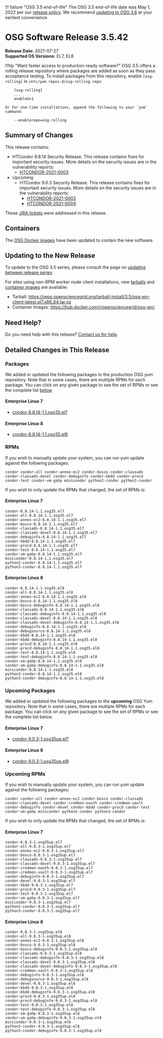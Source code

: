 !!! failure "OSG 3.5 end-of-life"
    The OSG 3.5 end-of-life date was May 1, 2022 per our
    [release policy](https://opensciencegrid.org/technology/policy/release-series/).
    We recommend
    [updating to OSG 3.6](../updating-to-osg-36.md)
    at your earliest convenience.

OSG Software Release 3.5.42
===========================

**Release Date:** 2021-07-27  
**Supported OS Versions:** EL7, EL8

!!!tip "Want faster access to production-ready software?"
    OSG 3.5 offers a rolling release repository where packages are added as soon as they pass acceptance testing.
    To install packages from this repository, enable `[osg-rolling]` in `/etc/yum.repos.d/osg-rolling.repo`:

        [osg-rolling]
        ...
        enabled=1

    Or for one-time installations, append the following to your `yum` command:

        --enablerepo=osg-rolling

Summary of Changes
------------------

This release contains:

-   HTCondor 8.8.14 Security Release. This release contains fixes for important security issues. More details on the security issues are in the vulnerability reports:
    -   [HTCONDOR-2021-0003](http://htcondor.org/security/vulnerabilities/HTCONDOR-2021-0003.html)
-   Upcoming
    -   HTCondor 9.0.3 Security Release. This release contains fixes for important security issues. More details on the security issues are in the vulnerability reports:
        -   [HTCONDOR-2021-0003](http://htcondor.org/security/vulnerabilities/HTCONDOR-2021-0003.html)
        -   [HTCONDOR-2021-0004](http://htcondor.org/security/vulnerabilities/HTCONDOR-2021-0004.html)

These
[JIRA tickets](https://opensciencegrid.atlassian.net/issues/?jql=project%20%3D%20SOFTWARE%20AND%20fixVersion%20in%20(3.5.42%2C3.5.42-upcoming)%20ORDER%20BY%20priority%20DESC%2C%20key%20DESC)
were addressed in this release.

Containers
----------

The [OSG Docker images](https://hub.docker.com/u/opensciencegrid/) have been updated to contain the new software.

Updating to the New Release
---------------------------

To update to the OSG 3.5 series, please consult the page on
[updating between release series](../updating-to-osg-35.md).

For sites using non-RPM worker node client installations, new [tarballs](../../worker-node/install-wn-tarball.md) and
[container images](../../worker-node/using-wn-containers.md) are available:

- Tarball: <https://repo.opensciencegrid.org/tarball-install/3.5/osg-wn-client-latest.el7.x86_64.tar.gz>
- Container Images: <https://hub.docker.com/r/opensciencegrid/osg-wn/>

Need Help?
----------

Do you need help with this release? [Contact us for help](../../common/help.md).

Detailed Changes in This Release
--------------------------------

### Packages

We added or updated the following packages to the production OSG yum repository.
Note that in some cases, there are multiple RPMs for each package.
You can click on any given package to see the set of RPMs or see the complete list [below](#rpms).

#### Enterprise Linux 7

-   [condor-8.8.14-1.1.osg35.el7](https://koji.chtc.wisc.edu/koji/search?match=glob&type=build&terms=condor-8.8.14-1.1.osg35.el7)

#### Enterprise Linux 8

-   [condor-8.8.14-1.1.osg35.el8](https://koji.chtc.wisc.edu/koji/search?match=glob&type=build&terms=condor-8.8.14-1.1.osg35.el8)

### RPMs

If you wish to manually update your system, you can run yum update against the following packages:

    condor condor-all condor-annex-ec2 condor-bosco condor-classads condor-classads-devel condor-debuginfo condor-kbdd condor-procd condor-test condor-vm-gahp minicondor python2-condor python3-condor 

If you wish to only update the RPMs that changed, the set of RPMs is:

#### Enterprise Linux 7

``` file
condor-8.8.14-1.1.osg35.el7
condor-all-8.8.14-1.1.osg35.el7
condor-annex-ec2-8.8.14-1.1.osg35.el7
condor-bosco-8.8.14-1.1.osg35.el7
condor-classads-8.8.14-1.1.osg35.el7
condor-classads-devel-8.8.14-1.1.osg35.el7
condor-debuginfo-8.8.14-1.1.osg35.el7
condor-kbdd-8.8.14-1.1.osg35.el7
condor-procd-8.8.14-1.1.osg35.el7
condor-test-8.8.14-1.1.osg35.el7
condor-vm-gahp-8.8.14-1.1.osg35.el7
minicondor-8.8.14-1.1.osg35.el7
python2-condor-8.8.14-1.1.osg35.el7
python3-condor-8.8.14-1.1.osg35.el7
```

#### Enterprise Linux 8

``` file
condor-8.8.14-1.1.osg35.el8
condor-all-8.8.14-1.1.osg35.el8
condor-annex-ec2-8.8.14-1.1.osg35.el8
condor-bosco-8.8.14-1.1.osg35.el8
condor-bosco-debuginfo-8.8.14-1.1.osg35.el8
condor-classads-8.8.14-1.1.osg35.el8
condor-classads-debuginfo-8.8.14-1.1.osg35.el8
condor-classads-devel-8.8.14-1.1.osg35.el8
condor-classads-devel-debuginfo-8.8.14-1.1.osg35.el8
condor-debuginfo-8.8.14-1.1.osg35.el8
condor-debugsource-8.8.14-1.1.osg35.el8
condor-kbdd-8.8.14-1.1.osg35.el8
condor-kbdd-debuginfo-8.8.14-1.1.osg35.el8
condor-procd-8.8.14-1.1.osg35.el8
condor-procd-debuginfo-8.8.14-1.1.osg35.el8
condor-test-8.8.14-1.1.osg35.el8
condor-test-debuginfo-8.8.14-1.1.osg35.el8
condor-vm-gahp-8.8.14-1.1.osg35.el8
condor-vm-gahp-debuginfo-8.8.14-1.1.osg35.el8
minicondor-8.8.14-1.1.osg35.el8
python3-condor-8.8.14-1.1.osg35.el8
python3-condor-debuginfo-8.8.14-1.1.osg35.el8
```

### Upcoming Packages

We added or updated the following packages to the **upcoming** OSG Yum repository.
Note that in some cases, there are multiple RPMs for each package.
You can click on any given package to see the set of RPMs or see the complete list below.

#### Enterprise Linux 7

-   [condor-9.0.3-1.osg35up.el7](https://koji.chtc.wisc.edu/koji/search?match=glob&type=build&terms=condor-9.0.3-1.osg35up.el7)

#### Enterprise Linux 8

-   [condor-9.0.3-1.osg35up.el8](https://koji.chtc.wisc.edu/koji/search?match=glob&type=build&terms=condor-9.0.3-1.osg35up.el8)

### Upcoming RPMs

If you wish to manually update your system, you can run yum update against the following packages:

    condor condor-all condor-annex-ec2 condor-bosco condor-classads condor-classads-devel condor-credmon-oauth condor-credmon-vault condor-debuginfo condor-devel condor-kbdd condor-procd condor-test condor-vm-gahp minicondor python2-condor python3-condor 

If you wish to only update the RPMs that changed, the set of RPMs is:

#### Enterprise Linux 7

``` file
condor-9.0.3-1.osg35up.el7
condor-all-9.0.3-1.osg35up.el7
condor-annex-ec2-9.0.3-1.osg35up.el7
condor-bosco-9.0.3-1.osg35up.el7
condor-classads-9.0.3-1.osg35up.el7
condor-classads-devel-9.0.3-1.osg35up.el7
condor-credmon-oauth-9.0.3-1.osg35up.el7
condor-credmon-vault-9.0.3-1.osg35up.el7
condor-debuginfo-9.0.3-1.osg35up.el7
condor-devel-9.0.3-1.osg35up.el7
condor-kbdd-9.0.3-1.osg35up.el7
condor-procd-9.0.3-1.osg35up.el7
condor-test-9.0.3-1.osg35up.el7
condor-vm-gahp-9.0.3-1.osg35up.el7
minicondor-9.0.3-1.osg35up.el7
python2-condor-9.0.3-1.osg35up.el7
python3-condor-9.0.3-1.osg35up.el7
```

#### Enterprise Linux 8

``` file
condor-9.0.3-1.osg35up.el8
condor-all-9.0.3-1.osg35up.el8
condor-annex-ec2-9.0.3-1.osg35up.el8
condor-bosco-9.0.3-1.osg35up.el8
condor-bosco-debuginfo-9.0.3-1.osg35up.el8
condor-classads-9.0.3-1.osg35up.el8
condor-classads-debuginfo-9.0.3-1.osg35up.el8
condor-classads-devel-9.0.3-1.osg35up.el8
condor-classads-devel-debuginfo-9.0.3-1.osg35up.el8
condor-credmon-vault-9.0.3-1.osg35up.el8
condor-debuginfo-9.0.3-1.osg35up.el8
condor-debugsource-9.0.3-1.osg35up.el8
condor-devel-9.0.3-1.osg35up.el8
condor-kbdd-9.0.3-1.osg35up.el8
condor-kbdd-debuginfo-9.0.3-1.osg35up.el8
condor-procd-9.0.3-1.osg35up.el8
condor-procd-debuginfo-9.0.3-1.osg35up.el8
condor-test-9.0.3-1.osg35up.el8
condor-test-debuginfo-9.0.3-1.osg35up.el8
condor-vm-gahp-9.0.3-1.osg35up.el8
condor-vm-gahp-debuginfo-9.0.3-1.osg35up.el8
minicondor-9.0.3-1.osg35up.el8
python3-condor-9.0.3-1.osg35up.el8
python3-condor-debuginfo-9.0.3-1.osg35up.el8
```

